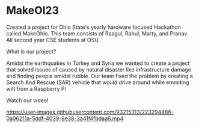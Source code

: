 # MakeOI23

Created a project for Ohio State's yearly hardware focused Hackathon called MakeOhio. This team consists of Raagul, 
Rahul, Marty, and Pranav. All second year CSE students at OSU. 

What is our project?

Amidst the earthquakes in Turkey and Syria we wanted to create a project that solved issues of 
caused by natural disaster like infrastructure damage and finding people amidst rubble. Our team fixed the 
problem by creating a Search And Rescue (SAR) vehicle that would drive around while emmiting wifi from a 
Raspberry Pi

Watch our video!

https://user-images.githubusercontent.com/93215313/223294486-0a06211a-5ddf-4039-8e38-3a41f4fbdaa6.mp4

